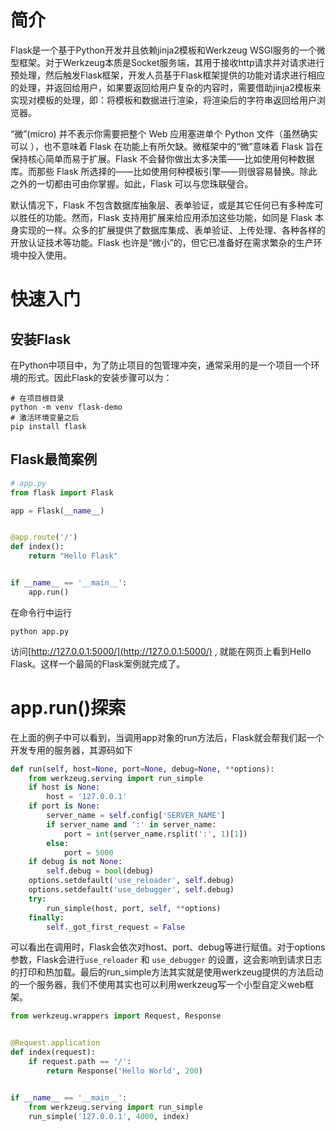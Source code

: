 # 简介

Flask是一个基于Python开发并且依赖jinja2模板和Werkzeug WSGI服务的一个微型框架。对于Werkzeug本质是Socket服务端，其用于接收http请求并对请求进行预处理，然后触发Flask框架，开发人员基于Flask框架提供的功能对请求进行相应的处理，并返回给用户，如果要返回给用户复杂的内容时，需要借助jinja2模板来实现对模板的处理，即：将模板和数据进行渲染，将渲染后的字符串返回给用户浏览器。

“微”(micro) 并不表示你需要把整个 Web 应用塞进单个 Python 文件（虽然确实可以 ），也不意味着 Flask 在功能上有所欠缺。微框架中的“微”意味着 Flask 旨在保持核心简单而易于扩展。Flask 不会替你做出太多决策——比如使用何种数据库。而那些 Flask 所选择的——比如使用何种模板引擎——则很容易替换。除此之外的一切都由可由你掌握。如此，Flask 可以与您珠联璧合。

默认情况下，Flask 不包含数据库抽象层、表单验证，或是其它任何已有多种库可以胜任的功能。然而，Flask 支持用扩展来给应用添加这些功能，如同是 Flask 本身实现的一样。众多的扩展提供了数据库集成、表单验证、上传处理、各种各样的开放认证技术等功能。Flask 也许是“微小”的，但它已准备好在需求繁杂的生产环境中投入使用。 

# 快速入门

## 安装Flask

在Python中项目中，为了防止项目的包管理冲突，通常采用的是一个项目一个环境的形式。因此Flask的安装步骤可以为：

``` shell
# 在项目根目录
python -m venv flask-demo
# 激活环境变量之后
pip install flask
```

## Flask最简案例

``` python
# app.py
from flask import Flask

app = Flask(__name__)


@app.route('/')
def index():
    return "Hello Flask"


if __name__ == '__main__':
    app.run()
```

在命令行中运行

``` shell
python app.py
```

访问[http://127.0.0.1:5000/](http://127.0.0.1:5000/) , 就能在网页上看到Hello Flask。这样一个最简的Flask案例就完成了。

# app.run()探索

在上面的例子中可以看到，当调用app对象的run方法后，Flask就会帮我们起一个开发专用的服务器，其源码如下

``` python
def run(self, host=None, port=None, debug=None, **options):
    from werkzeug.serving import run_simple
    if host is None:
        host = '127.0.0.1'
    if port is None:
        server_name = self.config['SERVER_NAME']
        if server_name and ':' in server_name:
            port = int(server_name.rsplit(':', 1)[1])
        else:
            port = 5000
    if debug is not None:
        self.debug = bool(debug)
    options.setdefault('use_reloader', self.debug)
    options.setdefault('use_debugger', self.debug)
    try:
        run_simple(host, port, self, **options)
    finally:
        self._got_first_request = False
```

可以看出在调用时，Flask会依次对host、port、debug等进行赋值。对于options参数，Flask会进行`use_reloader` 和 `use_debugger` 的设置，这会影响到请求日志的打印和热加载。最后的run_simple方法其实就是使用werkzeug提供的方法启动的一个服务器，我们不使用其实也可以利用werkzeug写一个小型自定义web框架。

```python
from werkzeug.wrappers import Request, Response


@Request.application
def index(request):
    if request.path == '/':
        return Response('Hello World', 200)


if __name__ == '__main__':
    from werkzeug.serving import run_simple
    run_simple('127.0.0.1', 4000, index)
```

